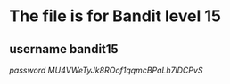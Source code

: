 # The file is for Bandit level 15

## username bandit15

*password MU4VWeTyJk8ROof1qqmcBPaLh7lDCPvS*
